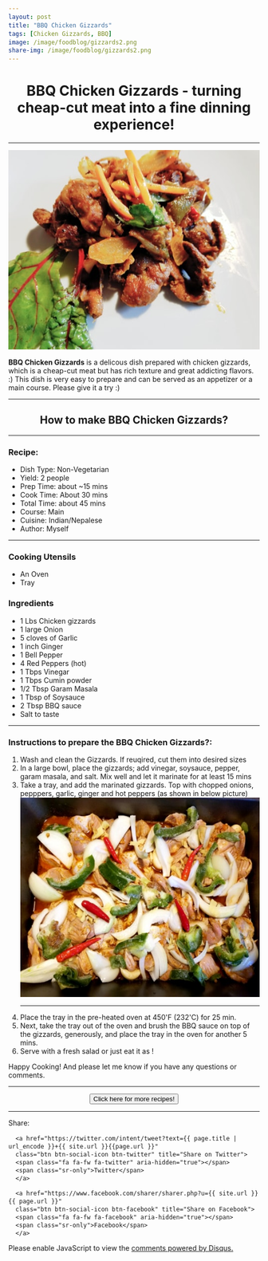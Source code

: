 ```yaml
---
layout: post
title: "BBQ Chicken Gizzards"
tags: [Chicken Gizzards, BBQ]
image: /image/foodblog/gizzards2.png
share-img: /image/foodblog/gizzards2.png
---
```


<center><h1> BBQ Chicken Gizzards - turning cheap-cut meat into a fine dinning experience! </h1> </center>
<hr>
<center> <img src="/image/foodblog/gizzards2.png" width="auto" height="400"></center>

__BBQ Chicken Gizzards__  is a delicous dish prepared with chicken gizzards, which is a cheap-cut meat but has rich texture and great addicting flavors. :) This dish is very easy to prepare and can be served as an appetizer or a main course.  Please give it a try :)
<hr>

<center><h2> How to make BBQ Chicken Gizzards?</h2></center>
<hr>

<h3> Recipe: </h3>

<ul>
  <li> Dish Type: Non-Vegetarian </li>
  <li> Yield: 2 people </li>
  <li> Prep Time: about ~15 mins </li>
  <li> Cook Time: About 30 mins </li>
  <li> Total Time:  about 45 mins </li>
  <li> Course:  Main </li>
  <li> Cuisine: Indian/Nepalese  </li>
  <li> Author: Myself</li>
</ul>
<hr>

<h3> Cooking Utensils </h3>
<ul>
    <li> An Oven </li>
    <li> Tray </li>
</ul>
    
<h3> Ingredients</h3>

<ul>
    <li> 1 Lbs Chicken gizzards </li>
    <li> 1 large Onion </li>
    <li> 5 cloves of Garlic</li>
    <li> 1 inch Ginger</li>
    <li> 1 Bell Pepper</li>
    <li> 4 Red Peppers (hot) </li>
    <li> 1 Tbps Vinegar </li>
    <li> 1 Tbps Cumin powder </li>
    <li> 1/2 Tbsp Garam Masala</li>
    <li> 1 Tbsp of Soysauce</li>
    <li> 2 Tbsp BBQ sauce</li>
    <li> Salt to taste</li>
</ul>

<hr>

<h3> Instructions to prepare the BBQ Chicken Gizzards?:</h3>

<ol>
  <li> Wash and clean the Gizzards. If reuqired, cut them into desired sizes</li>
  <li> In a large bowl, place the gizzards; add vinegar, soysauce, pepper, garam masala, and salt. Mix well and let it marinate for at least 15 mins</li>
  <li> Take a tray, and add the marinated gizzards. Top with chopped onions, pepppers, garlic, ginger and hot peppers (as shown in below picture) </li>
  <img src="/image/foodblog/gizzards3.png" width="auto" height="400">
  <hr>
  <li> Place the tray in the pre-heated oven at 450'F (232'C) for 25 min. </li>
  <li> Next, take the tray out of the oven and brush the BBQ sauce on top of the gizzards, generously, and place the tray in the oven for another 5 mins. </li>
  <li> Serve with a fresh salad or just eat it as ! </li>
</ol>

<p> Happy Cooking! And please let me know if you have any questions or comments.</p>

<hr>
<center>
<form>
<input class="MyButton" type="button" value="Click here for more recipes!" onclick="window.location.href='http://avikarn.com/foodblog/'" />
</form>
</center>
<hr>


<!--- Sharing ----------------------------------->
<section id = "social-share-section">
  <span class="sr-only">Share: </span>

  
<!--- Share on Twitter -->
      <a href="https://twitter.com/intent/tweet?text={{ page.title | url_encode }}+{{ site.url }}{{page.url }}"
      class="btn btn-social-icon btn-twitter" title="Share on Twitter">
      <span class="fa fa-fw fa-twitter" aria-hidden="true"></span>
      <span class="sr-only">Twitter</span>
      </a>

<!--- Share on Facebook -->
      <a href="https://www.facebook.com/sharer/sharer.php?u={{ site.url }}{{ page.url }}"
      class="btn btn-social-icon btn-facebook" title="Share on Facebook">
      <span class="fa fa-fw fa-facebook" aria-hidden="true"></span>
      <span class="sr-only">Facebook</span>
      </a>
</section>

  
<div class="disqus-comments">
          
<div class="comments">
    <div id="disqus_thread"></div>
    <script type="text/javascript">
        var disqus_shortname = 'avikarn';
            var url_parts = window.location.href.split("?");
            url_parts = url_parts[0].split("#");
            disqus_url = url_parts[0];
            disqus_url = disqus_url.replace(/(\/)*$/, "/");
            disqus_url = disqus_url.replace(/https:\/\//, "http:\/\/");
            if (disqus_url.substr(-9) == "projects/") {
                disqus_url = disqus_url.substr(0, disqus_url.length - 1);
            }

        (function() {
            var dsq = document.createElement('script'); dsq.type = 'text/javascript'; dsq.async = true;
            dsq.src = '//' + disqus_shortname + '.disqus.com/embed.js';
            (document.getElementsByTagName('head')[0] || document.getElementsByTagName('body')[0]).appendChild(dsq);
        })();
  </script>
    <noscript>Please enable JavaScript to view the <a href="https://disqus.com/?ref_noscript">comments powered by Disqus.</a></noscript>
  </div>
</div>

<!-- Global site tag (gtag.js) - Google Analytics -->
<script async src="https://www.googletagmanager.com/gtag/js?id=UA-123359651-1"></script>
<script>
  window.dataLayer = window.dataLayer || [];
  function gtag(){dataLayer.push(arguments);}
  gtag('js', new Date());
  gtag('config', 'UA-123359651-1');
</script>

<script async src="//pagead2.googlesyndication.com/pagead/js/adsbygoogle.js"></script>
<script>
  (adsbygoogle = window.adsbygoogle || []).push({
    google_ad_client: "ca-pub-5126027065024936",
    enable_page_level_ads: true
  });
</script>


